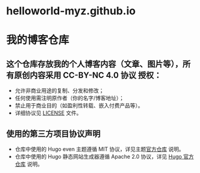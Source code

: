 # helloworld-myz.github.io
# 我的博客仓库

## 这个仓库存放我的个人博客内容（文章、图片等），所有原创内容采用 **CC-BY-NC 4.0 协议** 授权：  
- 允许非商业用途的复制、分发和修改；  
- 任何使用需注明原作者（你的名字/博客地址）；  
- 禁止用于商业目的（如盈利性转载、嵌入付费产品等）。  
- 详细协议见 [LICENSE](LICENSE) 文件。

## 使用的第三方项目协议声明
- 仓库中使用的 Hugo even 主题遵循 MIT 协议，详见主题[官方仓库](https://github.com/olOwOlo/hugo-theme-even/blob/master/LICENSE) 说明。
- 仓库中使用的 Hugo 静态网站生成器遵循 Apache 2.0 协议，详见 [Hugo 官方仓库](https://github.com/gohugoio/hugo/blob/master/LICENSE) 说明。